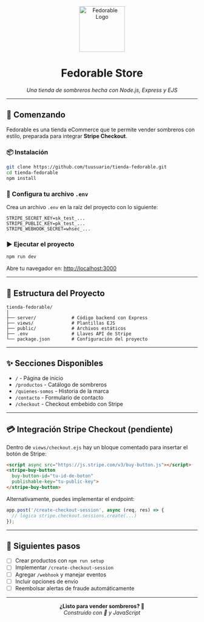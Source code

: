 <div align="center">
  <img src="https://stripe.com/img/v3/home/twitter.png" alt="Fedorable Logo" width="120" />
  <h1>Fedorable Store</h1>
  <p><em>Una tienda de sombreros hecha con Node.js, Express y EJS</em></p>
</div>

---

## 🚀 Comenzando

Fedorable es una tienda eCommerce que te permite vender sombreros con estilo, preparada para integrar **Stripe Checkout**.

### 📦 Instalación

```bash
git clone https://github.com/tuusuario/tienda-fedorable.git
cd tienda-fedorable
npm install
```

### 🔑 Configura tu archivo `.env`

Crea un archivo `.env` en la raíz del proyecto con lo siguiente:

```env
STRIPE_SECRET_KEY=sk_test_...
STRIPE_PUBLIC_KEY=pk_test_...
STRIPE_WEBHOOK_SECRET=whsec_...
```

### ▶️ Ejecutar el proyecto

```bash
npm run dev
```

Abre tu navegador en: [http://localhost:3000](http://localhost:3000)

---

## 🧠 Estructura del Proyecto

```
tienda-fedorable/
│
├── server/             # Código backend con Express
├── views/              # Plantillas EJS
├── public/             # Archivos estáticos
├── .env                # Llaves API de Stripe
└── package.json        # Configuración del proyecto
```

---

## ✨ Secciones Disponibles

- `/` - Página de inicio
- `/productos` - Catálogo de sombreros
- `/quienes-somos` - Historia de la marca
- `/contacto` - Formulario de contacto
- `/checkout` - Checkout embebido con Stripe

---

## 💳 Integración Stripe Checkout (pendiente)

Dentro de `views/checkout.ejs` hay un bloque comentado para insertar el botón de Stripe:

```html
<script async src="https://js.stripe.com/v3/buy-button.js"></script>
<stripe-buy-button
  buy-button-id="tu-id-de-boton"
  publishable-key="tu-public-key">
</stripe-buy-button>
```

Alternativamente, puedes implementar el endpoint:

```js
app.post('/create-checkout-session', async (req, res) => {
  // lógica stripe.checkout.sessions.create(...)
});
```

---

## 📌 Siguientes pasos

- [ ] Crear productos con `npm run setup`
- [ ] Implementar `/create-checkout-session`
- [ ] Agregar `/webhook` y manejar eventos
- [ ] Incluir opciones de envío
- [ ] Reembolsar alertas de fraude automáticamente

---

<div align="center">
  <strong>¿Listo para vender sombreros? 🧢</strong><br/>
  <em>Construido con 💙 y JavaScript</em>
</div>
